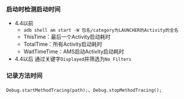 ### 启动时检测启动时间
* 4.4以前
	* `adb shell am start -W 包名/category为LAUNCHER的Activity的全名`
	* ThisTime：最后一个Activity启动耗时
	* TotalTime：所有Activity启动耗时
	* WaitTimeTime：AMS启动Activity启动耗时
* 4.4以后
	通过关键字`Displayed`并筛选为`No Filters`

### 记录方法时间
`Debug.startMethodTracing(path);`、`Debug.stopMethodTracing();`